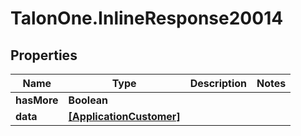 # TalonOne.InlineResponse20014

## Properties

Name | Type | Description | Notes
------------ | ------------- | ------------- | -------------
**hasMore** | **Boolean** |  | 
**data** | [**[ApplicationCustomer]**](ApplicationCustomer.md) |  | 


